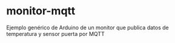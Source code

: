 # monitor-mqtt
Ejemplo genérico de Arduino de un monitor que publica datos de temperatura y sensor puerta por MQTT
